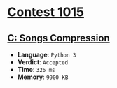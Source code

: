 # [Contest 1015](https://codeforces.com/contest/1015/)

## [C: Songs Compression](https://codeforces.com/contest/1015/problem/C)

* **Language**: `Python 3`
* **Verdict**: `Accepted`
* **Time**: `326 ms`
* **Memory**: `9900 KB`

